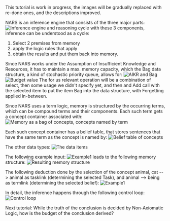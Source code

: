 This tutorial is work in progress, the images will be gradually replaced with re-done ones, and the descriptions improved.

NARS is an inference engine that consists of the three major parts:
![Inference engine and reasoning cycle](https://user-images.githubusercontent.com/8284677/45256877-7d022d00-b36a-11e8-8ff3-b13db705cad6.png)
with these 3 components, inference can be understood as a cycle:
1. Select 2 premises from memory
2. apply the logic rules that apply
3. obtain the results and put them back into memory.

Since NARS works under the Assumption of Insufficient Knowledge and Resources, it has to maintain a max. memory capacity, which the Bag data structure, a kind of stochastic priority queue, allows for: 
![AIKR and Bag](https://user-images.githubusercontent.com/8284677/45257215-7eceef00-b370-11e8-8a8a-51990dafa8cf.png)
![Budget value](https://user-images.githubusercontent.com/8284677/45256919-4d075980-b36b-11e8-98c4-c028e87f1784.png)
The for us relevant operation will be a combination of select, then some usage we didn't specify yet, and then and Add call with the selected item to put the item Bag into the data structure, with Forgetting applied in-between.

Since NARS uses a term logic, memory is structured by the occurring terms, which can be compound terms and their components. Each such term gets a concept container associated with:
![Memory as a bag of concepts, concepts named by term](https://user-images.githubusercontent.com/8284677/45256897-db2f1000-b36a-11e8-8daf-79b530809ad4.png)

Each such concept container has a belief table, that stores sentences that have the same term as the concept is named by:
![Belief table of concepts](https://user-images.githubusercontent.com/8284677/45256980-4a593400-b36c-11e8-8243-75d8c65bc1c5.png)

The other data types:
![The data items](https://user-images.githubusercontent.com/8284677/45256951-049c6b80-b36c-11e8-8bfc-78baec482068.png)

The following example input:
![Example1](https://user-images.githubusercontent.com/8284677/45257254-2d732f80-b371-11e8-934d-f6f5a046dfcd.png)
leads to the following memory structure:
![Resulting memory structure](https://user-images.githubusercontent.com/8284677/45257017-dec39680-b36c-11e8-8d26-f84965c6f9e0.png)

The following deduction done by the selection of the concept animal, cat --> animal as tasklink (determining the selected Task), and animal --> being as termlink (determining the selected belief):
![Example1](https://user-images.githubusercontent.com/8284677/45256939-c901a180-b36b-11e8-985b-a5a3cc32ba84.png)

In detail, the inference happens through the following control loop:
![Control loop](https://user-images.githubusercontent.com/8284677/45257040-4aa5ff00-b36d-11e8-8e2f-efe6d66a5a9f.png)

Next tutorial: While the truth of the conclusion is decided by Non-Axiomatic Logic, how is the budget of the conclusion derived?
